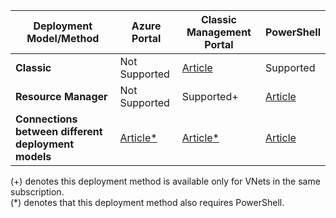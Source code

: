 | **Deployment Model/Method** | **Azure Portal** | **Classic Management Portal** | **PowerShell** |
|---|---|---|---|
|**Classic** | Not Supported | [Article](/documentation/articles/virtual-networks-configure-vnet-to-vnet-connection/) | Supported |
|**Resource Manager** | Not Supported |Supported+ | [Article](/documentation/articles/vpn-gateway-vnet-vnet-rm-ps/)|
|**Connections between different deployment models** | [Article*](/documentation/articles/vpn-gateway-connect-different-deployment-models-portal/) | [Article*](/documentation/articles/vpn-gateway-connect-different-deployment-models-portal/) |[Article](/documentation/articles/vpn-gateway-connect-different-deployment-models-powershell/)|

(+) denotes this deployment method is available only for VNets in the same subscription.<br>
(*) denotes that this deployment method also requires PowerShell.

